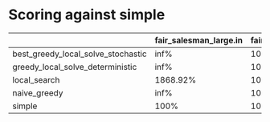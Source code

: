 # Scoring against simple

| | fair_salesman_large.in | fair_salesman_small.in | not_regular_only_large.in | not_regular_only_small.in | one_cicle_large.in | one_cicle_small.in | public3.in | regular_large.in | regular_small.in | whirl_large.in | whirl_small.in |
| --- | --- | --- | --- | --- | --- | --- | --- | --- | --- | --- | --- |
| best_greedy_local_solve_stochastic|  inf% |  100% |  -inf% |  100% |  inf% |  100% |  195.236% |  inf% |  88.2848% |  inf% |  100% |
| greedy_local_solve_deterministic|  inf% |  100% |  -inf% |  100% |  inf% |  100% |  185.39% |  inf% |  100% |  inf% |  100% |
| local_search|  1868.92% |  100% |  -inf% |  100% |  100% |  100% |  189.169% |  808.157% |  100% |  99.5882% |  100% |
| naive_greedy|  inf% |  100% |  -inf% |  100% |  inf% |  100% |  114.317% |  inf% |  100% |  inf% |  100% |
| simple|  100% |  100% |  100% |  100% |  100% |  100% |  100% |  100% |  100% |  100% |  100% |

